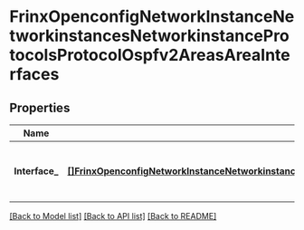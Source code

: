 # FrinxOpenconfigNetworkInstanceNetworkinstancesNetworkinstanceProtocolsProtocolOspfv2AreasAreaInterfaces

## Properties
Name | Type | Description | Notes
------------ | ------------- | ------------- | -------------
**Interface_** | [**[]FrinxOpenconfigNetworkInstanceNetworkinstancesNetworkinstanceProtocolsProtocolOspfv2AreasAreaInterfacesInterface**](frinx.openconfig.network.instance.networkinstances.networkinstance.protocols.protocol.ospfv2.areas.area.interfaces.Interface.md) | Optional[List of interfaces which are enabled within this area] REF:Optional.empty | [optional] [default to null]

[[Back to Model list]](../README.md#documentation-for-models) [[Back to API list]](../README.md#documentation-for-api-endpoints) [[Back to README]](../README.md)


